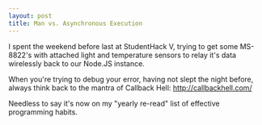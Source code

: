 ```yaml
---
layout: post
title: Man vs. Asynchronous Execution
---
```


I spent the weekend before last at StudentHack V, trying to get some MS-8822's with attached light  and temperature sensors to relay it's data wirelessly back to our Node.JS instance.

When you're trying to debug your error, having not slept the night before, always think back to the mantra of Callback Hell:
http://callbackhell.com/

Needless to say it's now on my "yearly re-read" list of effective programming habits.